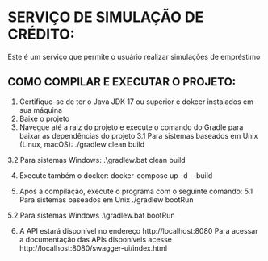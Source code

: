 # SERVIÇO DE SIMULAÇÃO DE CRÉDITO:

Este é um serviço que permite o usuário realizar simulações de empréstimo


## COMO COMPILAR E EXECUTAR O PROJETO:
1. Certifique-se de ter o Java JDK 17 ou superior e dokcer instalados em sua máquina
2. Baixe o projeto
3. Navegue até a raiz do projeto e execute o comando do Gradle para baixar as dependências do projeto
3.1 Para sistemas baseados em Unix (Linux, macOS):
./gradlew clean build

3.2 Para sistemas Windows:
.\gradlew.bat clean build

4. Execute também o docker:
docker-compose up -d --build

5. Após a compilação, execute o programa com o seguinte comando:
5.1 Para sistemas baseados em Unix
./gradlew bootRun

5.2 Para sistemas Windows
.\gradlew.bat bootRun

6. A API estará disponível no endereço http://localhost:8080
Para acessar a documentação das APIs disponíveis acesse http://localhost:8080/swagger-ui/index.html
